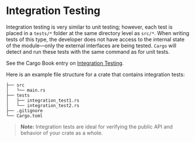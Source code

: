 # Integration Testing

Integration testing is very similar to unit testing; however, each test is placed in a `tests/*` folder at the same
directory level as `src/*`. When writing tests of this type, the developer does not have access to the internal
state of the module—only the external interfaces are being tested. `Cargo` will detect and run these tests with
the same command as for unit tests.

See the Cargo Book entry on [Integration Testing](https://doc.rust-lang.org/rust-by-example/testing/integration_testing.html).

Here is an example file structure for a crate that contains integration tests:

```text
├── src
│   └── main.rs
├── tests
│   ├── integration_test1.rs
│   └── integration_test2.rs
├── .gitignore
└── Cargo.toml
```

> **Note:** Integration tests are ideal for verifying the public API and behavior of your crate as a whole.
